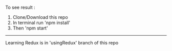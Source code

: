 To see result :
1. Clone/Download this repo
2. In terminal run 'npm install'
3. Then 'npm start'
----------------------------------
Learning Redux is in 'usingRedux' branch of this repo
